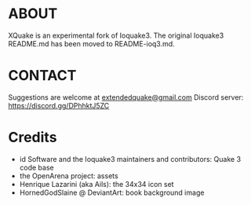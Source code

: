 ABOUT
=====

XQuake is an experimental fork of Ioquake3.
The original Ioquake3 README.md has been moved to README-ioq3.md.



CONTACT
=======
Suggestions are welcome at extendedquake@gmail.com
Discord server: https://discord.gg/DPhhktJ5ZC




Credits
=======

- id Software and the Ioquake3 maintainers and contributors: Quake 3 code base
- the OpenArena project: assets
- Henrique Lazarini (aka Ails): the 34x34 icon set
- HornedGodSlaine @ DeviantArt: book background image
